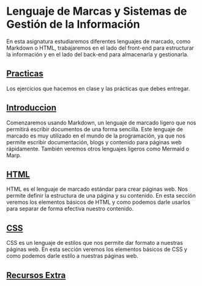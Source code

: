 # Lenguaje de Marcas y Sistemas de Gestión de la Información

En esta asignatura estudiaremos diferentes lenguajes de marcado, como Markdown o HTML, trabajaremos en el lado del front-end para estructurar la información y en el lado del back-end para almacenarla y gestionarla.

## [Practicas](/materia/00_practicas/index.md)

Los ejercicios que hacemos en clase y las prácticas que debes entregar.

## [Introduccion](/materia/01_Introduccion/index.md)

Comenzaremos usando Markdown, un lenguaje de marcado ligero que nos permitirá escribir documentos de una forma sencilla. Este lenguaje de marcado es muy utilizado en el mundo de la programación, ya que nos permite escribir documentación, blogs y contenido para páginas web rápidamente. También veremos otros lenguajes ligeros como Mermaid o Marp.

## [HTML](01_HTML/)

HTML es el lenguaje de marcado estándar para crear páginas web. Nos permite definir la estructura de una página y su contenido. En esta sección veremos los elementos básicos de HTML y como podemos darle usarlos para separar de forma efectiva nuestro contenido.

## [CSS](02_CSS/)

CSS es un lenguaje de estilos que nos permite dar formato a nuestras páginas web. En esta sección veremos los elementos básicos de CSS y como podemos darle estilo a nuestras páginas web.

## [Recursos Extra](99_recursos_extra/)